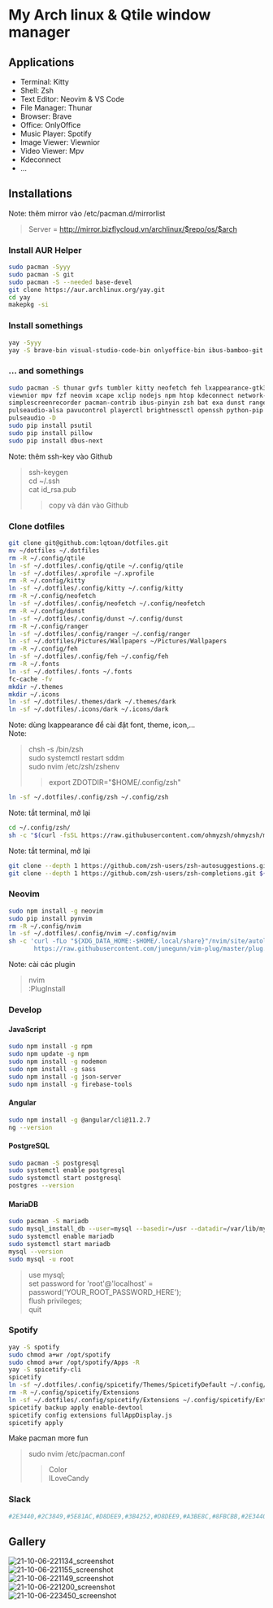 # My Arch linux & Qtile window manager

## Applications
- Terminal: Kitty
- Shell: Zsh
- Text Editor: Neovim & VS Code
- File Manager: Thunar
- Browser: Brave
- Office: OnlyOffice
- Music Player: Spotify
- Image Viewer: Viewnior
- Video Viewer: Mpv
- Kdeconnect
- ...

## Installations

Note: thêm mirror vào /etc/pacman.d/mirrorlist
       
>Server = http://mirror.bizflycloud.vn/archlinux/$repo/os/$arch<br>
### Install AUR Helper
```sh
sudo pacman -Syyy
sudo pacman -S git
sudo pacman -S --needed base-devel
git clone https://aur.archlinux.org/yay.git
cd yay
makepkg -si
```

### Install somethings
```sh
yay -Syyy
yay -S brave-bin visual-studio-code-bin onlyoffice-bin ibus-bamboo-git yarn postman-bin
```

### ... and somethings
```sh
sudo pacman -S thunar gvfs tumbler kitty neofetch feh lxappearance-gtk3 iwd dhcpcd \
viewnior mpv fzf neovim xcape xclip nodejs npm htop kdeconnect network-manager-applet \
simplescreenrecorder pacman-contrib ibus-pinyin zsh bat exa dunst ranger zip \
pulseaudio-alsa pavucontrol playerctl brightnessctl openssh python-pip docker scrot \
pulseaudio -D
sudo pip install psutil
sudo pip install pillow
sudo pip install dbus-next
```
Note: thêm ssh-key vào Github
>ssh-keygen<br>
>cd ~/.ssh<br>
>cat id_rsa.pub<br>
>>copy và dán vào Github
       
### Clone dotfiles
```sh
git clone git@github.com:lqtoan/dotfiles.git
mv ~/dotfiles ~/.dotfiles
rm -R ~/.config/qtile
ln -sf ~/.dotfiles/.config/qtile ~/.config/qtile
ln -sf ~/.dotfiles/.xprofile ~/.xprofile
rm -R ~/.config/kitty
ln -sf ~/.dotfiles/.config/kitty ~/.config/kitty
rm -R ~/.config/neofetch
ln -sf ~/.dotfiles/.config/neofetch ~/.config/neofetch
rm -R ~/.config/dunst
ln -sf ~/.dotfiles/.config/dunst ~/.config/dunst
rm -R ~/.config/ranger
ln -sf ~/.dotfiles/.config/ranger ~/.config/ranger
ln -sf ~/.dotfiles/Pictures/Wallpapers ~/Pictures/Wallpapers
rm -R ~/.config/feh
ln -sf ~/.dotfiles/.config/feh ~/.config/feh
rm -R ~/.fonts
ln -sf ~/.dotfiles/.fonts ~/.fonts
fc-cache -fv
mkdir ~/.themes
mkdir ~/.icons
ln -sf ~/.dotfiles/.themes/dark ~/.themes/dark
ln -sf ~/.dotfiles/.icons/dark ~/.icons/dark
```
Note: dùng lxappearance để cài đặt font, theme, icon,...<br>
Note:
>chsh -s /bin/zsh<br>
>sudo systemctl restart sddm<br>
>sudo nvim /etc/zsh/zshenv<br>
>>export ZDOTDIR="$HOME/.config/zsh"
```sh
ln -sf ~/.dotfiles/.config/zsh ~/.config/zsh
```
Note: tắt terminal, mở lại
```sh
cd ~/.config/zsh/
sh -c "$(curl -fsSL https://raw.githubusercontent.com/ohmyzsh/ohmyzsh/master/tools/install.sh)"
```
Note: tắt terminal, mở lại
```sh
git clone --depth 1 https://github.com/zsh-users/zsh-autosuggestions.git ${ZSH_CUSTOM:-~/.oh-my-zsh/custom}/plugins/zsh-autosuggestions
git clone --depth 1 https://github.com/zsh-users/zsh-completions.git ${ZSH_CUSTOM:-~/.oh-my-zsh/custom}/plugins/zsh-completions
```       
       
### Neovim
```sh
sudo npm install -g neovim
sudo pip install pynvim
rm -R ~/.config/nvim
ln -sf ~/.dotfiles/.config/nvim ~/.config/nvim
sh -c 'curl -fLo "${XDG_DATA_HOME:-$HOME/.local/share}"/nvim/site/autoload/plug.vim --create-dirs \
       https://raw.githubusercontent.com/junegunn/vim-plug/master/plug.vim'
```
Note: cài các plugin
>nvim<br>
>:PlugInstall

### Develop
#### JavaScript
```sh
sudo npm install -g npm
sudo npm update -g npm
sudo npm install -g nodemon
sudo npm install -g sass
sudo npm install -g json-server
sudo npm install -g firebase-tools
```
#### Angular
```sh
sudo npm install -g @angular/cli@11.2.7
ng --version
```
#### PostgreSQL
```sh
sudo pacman -S postgresql
sudo systemctl enable postgresql
sudo systemctl start postgresql
postgres --version
```
#### MariaDB
```sh
sudo pacman -S mariadb
sudo mysql_install_db --user=mysql --basedir=/usr --datadir=/var/lib/mysql
sudo systemctl enable mariadb
sudo systemctl start mariadb
mysql --version
sudo mysql -u root
```
>use mysql;<br>
>set password for 'root'@'localhost' = password('YOUR_ROOT_PASSWORD_HERE');<br>
>flush privileges;<br>
>quit
       
### Spotify
```sh
yay -S spotify
sudo chmod a+wr /opt/spotify
sudo chmod a+wr /opt/spotify/Apps -R
yay -S spicetify-cli
spicetify
ln -sf ~/.dotfiles/.config/spicetify/Themes/SpicetifyDefault ~/.config/spicetify/Themes/SpicetifyDefault
rm -R ~/.config/spicetify/Extensions
ln -sf ~/.dotfiles/.config/spicetify/Extensions ~/.config/spicetify/Extensions
spicetify backup apply enable-devtool
spicetify config extensions fullAppDisplay.js
spicetify apply
```
Make pacman more fun
>sudo nvim /etc/pacman.conf
>>Color<br>
>>ILoveCandy

### Slack
```sh
#2E3440,#2C3849,#5E81AC,#D8DEE9,#3B4252,#D8DEE9,#A3BE8C,#8FBCBB,#2E3440,#D8DEE9
```

## Gallery

![21-10-06-221134_screenshot](https://user-images.githubusercontent.com/89382043/136232380-6cc88839-b2d2-46c2-bae3-a54e8cec98fc.jpg)<br>
![21-10-06-221155_screenshot](https://user-images.githubusercontent.com/89382043/136232396-daef2660-f4f1-4241-8bfc-545db8fa51d3.jpg)<br>
![21-10-06-221149_screenshot](https://user-images.githubusercontent.com/89382043/136232405-87b3a133-7834-468e-835f-f79703ec781c.jpg)<br>
![21-10-06-221200_screenshot](https://user-images.githubusercontent.com/89382043/136232416-46fa7231-dcf5-4ab4-b9fb-6dfc32f0e5e8.jpg)<br>
![21-10-06-223450_screenshot](https://user-images.githubusercontent.com/89382043/136236249-50c9a4fb-e1b1-40b1-9761-9c608da6a3b3.jpg)<br>
